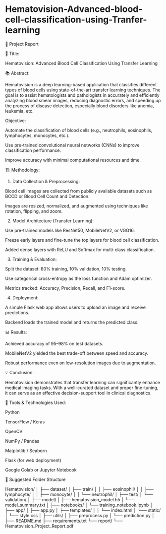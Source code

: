 # Hematovision-Advanced-blood-cell-classification-using-Tranfer-learning
🔷 Project Report

📌 Title:

Hematovision: Advanced Blood Cell Classification Using Transfer Learning

📚 Abstract:

Hematovision is a deep learning-based application that classifies different types of blood cells using state-of-the-art transfer learning techniques. The goal is to assist hematologists and pathologists in accurately and efficiently analyzing blood smear images, reducing diagnostic errors, and speeding up the process of disease detection, especially blood disorders like anemia, leukemia, etc.

 Objective:

Automate the classification of blood cells (e.g., neutrophils, eosinophils, lymphocytes, monocytes, etc.).

Use pre-trained convolutional neural networks (CNNs) to improve classification performance.

Improve accuracy with minimal computational resources and time.

🏗 Methodology:

1. Data Collection & Preprocessing:

Blood cell images are collected from publicly available datasets such as BCCD or Blood Cell Count and Detection.

Images are resized, normalized, and augmented using techniques like rotation, flipping, and zoom.


2. Model Architecture (Transfer Learning):

Use pre-trained models like ResNet50, MobileNetV2, or VGG16.

Freeze early layers and fine-tune the top layers for blood cell classification.

Added dense layers with ReLU and Softmax for multi-class classification.


3. Training & Evaluation:

Split the dataset: 80% training, 10% validation, 10% testing.

Use categorical cross-entropy as the loss function and Adam optimizer.

Metrics tracked: Accuracy, Precision, Recall, and F1-score.


4. Deployment:

A simple Flask web app allows users to upload an image and receive predictions.

Backend loads the trained model and returns the predicted class.

📊 Results:

Achieved accuracy of 95–98% on test datasets.

MobileNetV2 yielded the best trade-off between speed and accuracy.

Robust performance even on low-resolution images due to augmentation.

💡 Conclusion:

Hematovision demonstrates that transfer learning can significantly enhance medical imaging tasks. With a well-curated dataset and proper fine-tuning, it can serve as an effective decision-support tool in clinical diagnostics.

🔧 Tools & Technologies Used:

Python

TensorFlow / Keras

OpenCV

NumPy / Pandas

Matplotlib / Seaborn

Flask (for web deployment)

Google Colab or Jupyter Notebook

📁 Suggested Folder Structure

Hematovision/
│
├── dataset/
│   ├── train/
│   │   ├── eosinophil/
│   │   ├── lymphocyte/
│   │   ├── monocyte/
│   │   └── neutrophil/
│   ├── test/
│   └── validation/
│
├── model/
│   ├── hematovision_model.h5
│   └── model_summary.txt
│
├── notebooks/
│   └── training_notebook.ipynb
│
├── app/
│   ├── app.py
│   ├── templates/
│   │   └── index.html
│   └── static/
│       └── style.css
│
├── utils/
│   ├── preprocess.py
│   └── prediction.py
│
├── README.md
├── requirements.txt
└── report/
    └── Hematovision_Project_Report.pdf
